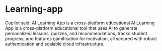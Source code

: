 # Learning-app
Copilot said: AI Learning App is a cross-platform educational AI Learning App is a cross-platform educational tool that uses AI to generate personalized lessons, quizzes, and recommendations, tracks student progress, and features gamification for motivation, all secured with robust authentication and scalable cloud infrastructure.
